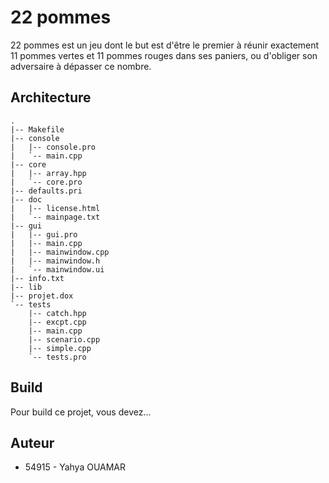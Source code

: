 # 22 pommes
22 pommes est un jeu dont le but est d'être le premier à réunir exactement 11 pommes vertes et 11 pommes rouges dans ses paniers, ou d'obliger son adversaire à dépasser ce nombre.

## Architecture
```
.
|-- Makefile
|-- console
|   |-- console.pro
|   `-- main.cpp
|-- core
|   |-- array.hpp
|   `-- core.pro
|-- defaults.pri
|-- doc
|   |-- license.html
|   `-- mainpage.txt
|-- gui
|   |-- gui.pro
|   |-- main.cpp
|   |-- mainwindow.cpp
|   |-- mainwindow.h
|   `-- mainwindow.ui
|-- info.txt
|-- lib
|-- projet.dox
`-- tests
    |-- catch.hpp
    |-- excpt.cpp
    |-- main.cpp
    |-- scenario.cpp
    |-- simple.cpp
    `-- tests.pro
```
## Build
Pour build ce projet, vous devez...

## Auteur
- 54915 - Yahya OUAMAR
